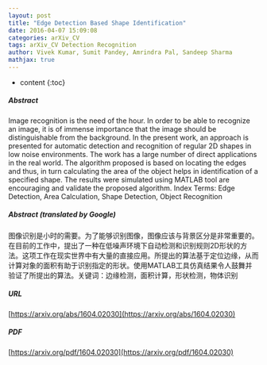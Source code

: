 ```yaml
---
layout: post
title: "Edge Detection Based Shape Identification"
date: 2016-04-07 15:09:08
categories: arXiv_CV
tags: arXiv_CV Detection Recognition
author: Vivek Kumar, Sumit Pandey, Amrindra Pal, Sandeep Sharma
mathjax: true
---
```


* content
{:toc}

##### Abstract
Image recognition is the need of the hour. In order to be able to recognize an image, it is of immense importance that the image should be distinguishable from the background. In the present work, an approach is presented for automatic detection and recognition of regular 2D shapes in low noise environments. The work has a large number of direct applications in the real world. The algorithm proposed is based on locating the edges and thus, in turn calculating the area of the object helps in identification of a specified shape. The results were simulated using MATLAB tool are encouraging and validate the proposed algorithm. Index Terms: Edge Detection, Area Calculation, Shape Detection, Object Recognition

##### Abstract (translated by Google)
图像识别是小时的需要。为了能够识别图像，图像应该与背景区分是非常重要的。在目前的工作中，提出了一种在低噪声环境下自动检测和识别规则2D形状的方法。这项工作在现实世界中有大量的直接应用。所提出的算法基于定位边缘，从而计算对象的面积有助于识别指定的形状。使用MATLAB工具仿真结果令人鼓舞并验证了所提出的算法。关键词：边缘检测，面积计算，形状检测，物体识别

##### URL
[https://arxiv.org/abs/1604.02030](https://arxiv.org/abs/1604.02030)

##### PDF
[https://arxiv.org/pdf/1604.02030](https://arxiv.org/pdf/1604.02030)

